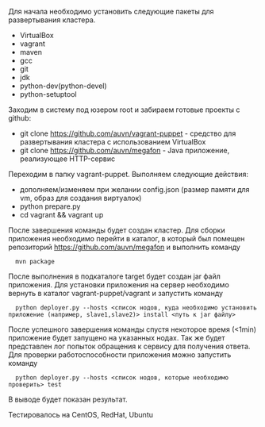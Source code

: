 Для начала необходимо установить следующие пакеты для развертывания кластера. 
  - VirtualBox
  - vagrant
  - maven
  - gcc
  - git
  - jdk
  - python-dev(python-devel)
  - python-setuptool

Заходим в систему под юзером root и забираем готовые проекты с github:
  - git clone https://github.com/auvn/vagrant-puppet - средство для развертывания кластера с использованием VirtualBox
  - git clone https://github.com/auvn/megafon        - Java приложение, реализующее HTTP-сервис

Переходим в папку vagrant-puppet. Выполняем следующие действия:
  - дополняем/изменяем при желании config.json (размер памяти для vm, образ для создания виртуалок)
  - python prepare.py
  - cd vagrant && vagrant up

После завершения команды будет создан кластер. 
Для сборки приложения необходимо перейти в каталог, в который был помещен репозиторий https://github.com/auvn/megafon и выполнить команду 

      mvn package 

После выполнения в подкаталоге target будет создан jar файл приложения.
Для установки приложения на сервер необходимо вернуть в каталог vagrant-puppet/vagrant и запустить команду 

      python deployer.py --hosts <список нодов, куда необходимо установить приложение (например, slave1,slave2)> install <путь к jar файлу> 

После успешного завершения команды спустя некоторое время (<1min) приложение будет запущено на указанных нодах. Так же будет представлен лог попыток обращения к сервису для получения ответа.
Для проверки работоспособности приложения можно запустить команду 
  
      python deployer.py --hosts <список нодов, которые необходимо проверить> test

В выводе будет показан результат.


Тестировалось на CentOS, RedHat, Ubuntu

